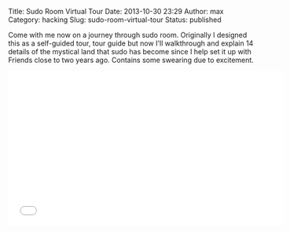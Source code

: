 Title: Sudo Room Virtual Tour
Date: 2013-10-30 23:29
Author: max
Category: hacking
Slug: sudo-room-virtual-tour
Status: published

Come with me now on a journey through sudo room. Originally I designed this as a self-guided tour, tour guide but now I'll walkthrough and explain 14 details of the mystical land that sudo has become since I help set it up with Friends close to two years ago. Contains some swearing due to excitement.  
<iframe src="//www.youtube.com/embed/9Xkf_LK1yM4" height="315" width="560" allowfullscreen frameborder="0"></iframe>
